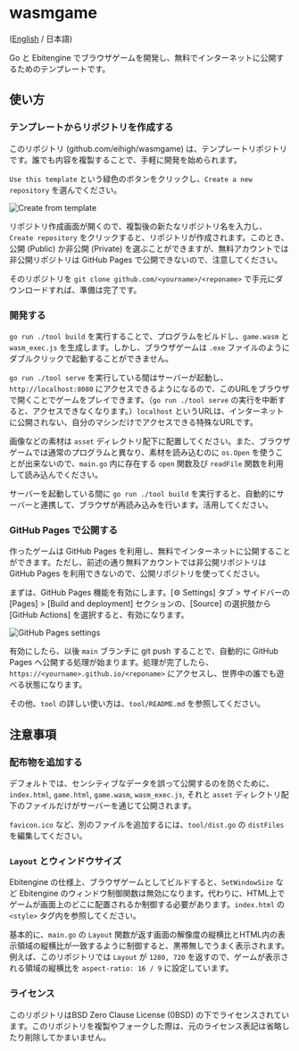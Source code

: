 # wasmgame

([English](https://github.com/eihigh/wasmgame/blob/main/README.md) / 日本語)

Go と Ebitengine でブラウザゲームを開発し、無料でインターネットに公開するためのテンプレートです。

## 使い方

### テンプレートからリポジトリを作成する
このリポジトリ (github.com/eihigh/wasmgame) は、テンプレートリポジトリです。誰でも内容を複製することで、手軽に開発を始められます。

`Use this template` という緑色のボタンをクリックし、`Create a new repository` を選んでください。

![Create from template](https://github.com/eihigh/wasmgame/assets/44455895/1da9c20e-532c-4585-9953-7f58fb554e38)

リポジトリ作成画面が開くので、複製後の新たなリポジトリ名を入力し、`Create repository` をクリックすると、リポジトリが作成されます。このとき、公開 (Public) か非公開 (Private) を選ぶことができますが、無料アカウントでは非公開リポジトリは GitHub Pages で公開できないので、注意してください。

そのリポジトリを `git clone github.com/<yourname>/<reponame>` で手元にダウンロードすれば、準備は完了です。

### 開発する
`go run ./tool build` を実行することで、プログラムをビルドし、`game.wasm` と `wasm_exec.js` を生成します。しかし、ブラウザゲームは `.exe` ファイルのようにダブルクリックで起動することができません。

`go run ./tool serve` を実行している間はサーバーが起動し、 `http://localhost:8080` にアクセスできるようになるので、このURLをブラウザで開くことでゲームをプレイできます。（`go run ./tool serve` の実行を中断すると、アクセスできなくなります。）`localhost` というURLは、インターネットに公開されない、自分のマシンだけでアクセスできる特殊なURLです。

画像などの素材は `asset` ディレクトリ配下に配置してください。また、ブラウザゲームでは通常のプログラムと異なり、素材を読み込むのに `os.Open` を使うことが出来ないので、`main.go` 内に存在する `open` 関数及び `readFile` 関数を利用して読み込んでください。

サーバーを起動している間に `go run ./tool build` を実行すると、自動的にサーバーと連携して、ブラウザが再読み込みを行います。活用してください。

### GitHub Pages で公開する
作ったゲームは GitHub Pages を利用し、無料でインターネットに公開することができます。ただし、前述の通り無料アカウントでは非公開リポジトリは GitHub Pages を利用できないので、公開リポジトリを使ってください。

まずは、GitHub Pages 機能を有効にします。[⚙ Settings] タブ > サイドバーの [Pages] > [Build and deployment] セクションの、[Source] の選択肢から [GitHub Actions] を選択すると、有効になります。

![GitHub Pages settings](https://github.com/eihigh/wasmgame/assets/44455895/6637c9c0-74f7-4bdc-8c2e-1b2fa950ca98)

有効にしたら、以後 `main` ブランチに git push することで、自動的に GitHub Pages へ公開する処理が始まります。処理が完了したら、`https://<yourname>.github.io/<reponame>` にアクセスし、世界中の誰でも遊べる状態になります。

その他、`tool` の詳しい使い方は、`tool/README.md` を参照してください。

## 注意事項

### 配布物を追加する
デフォルトでは、センシティブなデータを誤って公開するのを防ぐために、`index.html`, `game.html`, `game.wasm`, `wasm_exec.js`, それと `asset` ディレクトリ配下のファイルだけがサーバーを通じて公開されます。

`favicon.ico` など、別のファイルを追加するには、`tool/dist.go` の `distFiles` を編集してください。

### `Layout` とウィンドウサイズ
Ebitengine の仕様上、ブラウザゲームとしてビルドすると、`SetWindowSize` など Ebitengine のウィンドウ制御関数は無効になります。代わりに、HTML上でゲームが画面上のどこに配置されるか制御する必要があります。`index.html` の `<style>` タグ内を参照してください。

基本的に、`main.go` の `Layout` 関数が返す画面の解像度の縦横比とHTML内の表示領域の縦横比が一致するように制御すると、黒帯無しでうまく表示されます。例えば、このリポジトリでは `Layout` が `1280, 720` を返すので、ゲームが表示される領域の縦横比を `aspect-ratio: 16 / 9` に設定しています。

### ライセンス
このリポジトリはBSD Zero Clause License (0BSD) の下でライセンスされています。このリポジトリを複製やフォークした際は、元のライセンス表記は省略したり削除してかまいません。
